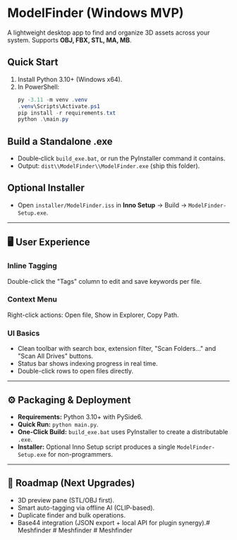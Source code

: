 # ModelFinder (Windows MVP)

A lightweight desktop app to find and organize 3D assets across your system. Supports **OBJ, FBX, STL, MA, MB**.

## Quick Start
1. Install Python 3.10+ (Windows x64).
2. In PowerShell:
   ```powershell
   py -3.11 -m venv .venv
   .venv\Scripts\Activate.ps1
   pip install -r requirements.txt
   python .\main.py
   ```

## Build a Standalone .exe
- Double‑click `build_exe.bat`, or run the PyInstaller command it contains.
- Output: `dist\\ModelFinder\\ModelFinder.exe` (ship this folder).

## Optional Installer
- Open `installer/ModelFinder.iss` in **Inno Setup** → Build → `ModelFinder-Setup.exe`.

---

## 🖥️ User Experience

### Inline Tagging
Double-click the "Tags" column to edit and save keywords per file.

### Context Menu
Right-click actions: Open file, Show in Explorer, Copy Path.

### UI Basics
- Clean toolbar with search box, extension filter, "Scan Folders…" and "Scan All Drives" buttons.
- Status bar shows indexing progress in real time.
- Double-click rows to open files directly.

---

## ⚙️ Packaging & Deployment
- **Requirements:** Python 3.10+ with PySide6.
- **Quick Run:** `python main.py`.
- **One-Click Build:** `build_exe.bat` uses PyInstaller to create a distributable `.exe`.
- **Installer:** Optional Inno Setup script produces a single `ModelFinder-Setup.exe` for non-programmers.

---

## 🚀 Roadmap (Next Upgrades)
- 3D preview pane (STL/OBJ first).
- Smart auto-tagging via offline AI (CLIP-based).
- Duplicate finder and bulk operations.
- Base44 integration (JSON export + local API for plugin synergy).#   M e s h f i n d e r  
 #   M e s h f i n d e r  
 #   M e s h f i n d e r  
 